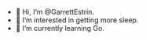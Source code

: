 - 👋 Hi, I’m @GarrettEstrin.
- 👀 I’m interested in getting more sleep.
- 🌱 I’m currently learning Go.


<!--START_SECTION:badges-->
<!--END_SECTION:badges-->
